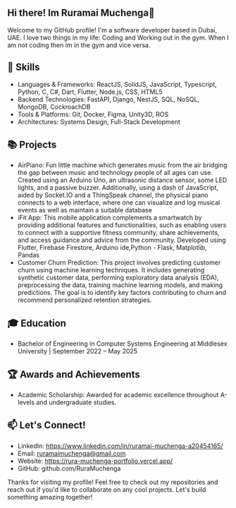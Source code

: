 ## Hi there! Im Ruramai Muchenga👋

Welcome to my GitHub profile! I'm a software developer based in Dubai, UAE. I love two things in my life: Coding and Working out in the gym. When I am not coding then im in the gym and vice versa.

## 🔧 Skills
- Languages & Frameworks: ReactJS, SolidJS, JavaScript, Typescript, Python, C, C#, Dart, Flutter, Node.js, CSS, HTML5
- Backend Technologies: FastAPI, Django, NestJS, SQL, NoSQL, MongoDB, CockroachDB
- Tools & Platforms: Git, Docker, Figma, Unity3D, ROS
- Architectures: Systems Design, Full-Stack Development



## 📚 Projects
- AirPiano: Fun little machine which generates music from the air bridging the gap between music and technology people of all ages can use. Created using an Arduino Uno, an ultrasonic distance sensor, some LED lights, and a passive buzzer. Additionally, using a dash of JavaScript, aided by Socket.IO and a ThingSpeak channel, the physical piano connects to a web interface, where one can visualize and log musical events as well as maintain a suitable database
- iFit App: This mobile application complements a smartwatch by providing additional features and functionalities, such as enabling users to connect with a supportive fitness 
community, share achievements, and access guidance and advice from the community. Developed using Flutter, Firebase Firestore, Arduino ide,Python - Flask, Matplotlib, Pandas
- Customer Churn Prediction: This project involves predicting customer churn using machine learning techniques. It includes generating synthetic customer data, performing exploratory data analysis (EDA), preprocessing the data, training machine learning models, and making predictions. The goal is to identify key factors contributing to churn and recommend personalized retention strategies.


## 🎓 Education
- Bachelor of Engineering in Computer Systems Engineering at Middlesex University | September 2022 – May 2025



## 🏆 Awards and Achievements
- Academic Scholarship: Awarded for academic excellence throughout A-levels and undergraduate studies.



## 📫 Let's Connect!
- LinkedIn: https://www.linkedin.com/in/ruramai-muchenga-a20454165/
- Email: ruramaimuchenga@gmail.com
- Website: https://rura-muchenga-portfolio.vercel.app/
- GitHub: github.com/RuraMuchenga




Thanks for visiting my profile! Feel free to check out my repositories and reach out if you'd like to collaborate on any cool projects. Let's build something amazing together!


<!--
**RuraMuchenga/RuraMuchenga** is a ✨ _special_ ✨ repository because its `README.md` (this file) appears on your GitHub profile.

My mane is Ruramai Muchenga. I am a Final year student at Middlesex University Dubai. I am interrested in python and all things Data Science
- 🔭 I’m currently working on my portfolio website
- 🌱 I’m currently learning react and js
- 😄 Pronouns: she/her
- ⚡ Fun fact: i am a  gym personal trainer

Here are some ideas to get you started:

- 🔭 I’m currently working on ...
- 🌱 I’m currently learning ...
- 👯 I’m looking to collaborate on ...
- 🤔 I’m looking for help with ...
- 💬 Ask me about ...
- 📫 How to reach me: ...
- 😄 Pronouns: ...
- ⚡ Fun fact: ...
-->
